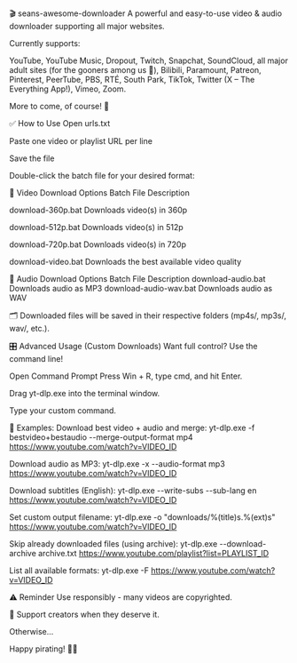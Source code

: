 🎬 seans-awesome-downloader
A powerful and easy-to-use video & audio downloader supporting all major websites.

Currently supports:

YouTube, YouTube Music, Dropout, Twitch, Snapchat, SoundCloud, all major adult sites (for the gooners among us 👀), Bilibili, Paramount, Patreon, Pinterest, PeerTube, PBS, RTÉ, South Park, TikTok, Twitter (X – The Everything App!), Vimeo, Zoom.

More to come, of course! 🚀

✅ How to Use
Open urls.txt

Paste one video or playlist URL per line

Save the file

Double-click the batch file for your desired format:

🎥 Video Download Options
Batch File	Description

download-360p.bat	Downloads video(s) in 360p

download-512p.bat	Downloads video(s) in 512p

download-720p.bat	Downloads video(s) in 720p

download-video.bat	Downloads the best available video quality

🎵 Audio Download Options
Batch File	Description
download-audio.bat	Downloads audio as MP3
download-audio-wav.bat	Downloads audio as WAV

🗂️ Downloaded files will be saved in their respective folders (mp4s/, mp3s/, wav/, etc.).

🎛️ Advanced Usage (Custom Downloads)
Want full control? Use the command line!

Open Command Prompt
Press Win + R, type cmd, and hit Enter.

Drag yt-dlp.exe into the terminal window.

Type your custom command.

🔧 Examples:
Download best video + audio and merge:
yt-dlp.exe -f bestvideo+bestaudio --merge-output-format mp4 https://www.youtube.com/watch?v=VIDEO_ID

Download audio as MP3:
yt-dlp.exe -x --audio-format mp3 https://www.youtube.com/watch?v=VIDEO_ID

Download subtitles (English):
yt-dlp.exe --write-subs --sub-lang en https://www.youtube.com/watch?v=VIDEO_ID

Set custom output filename:
yt-dlp.exe -o "downloads/%(title)s.%(ext)s" https://www.youtube.com/watch?v=VIDEO_ID

Skip already downloaded files (using archive):
yt-dlp.exe --download-archive archive.txt https://www.youtube.com/playlist?list=PLAYLIST_ID

List all available formats:
yt-dlp.exe -F https://www.youtube.com/watch?v=VIDEO_ID

⚠️ Reminder
Use responsibly - many videos are copyrighted.

🎨 Support creators when they deserve it.

Otherwise...

Happy pirating! 🏴‍☠️
